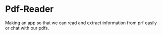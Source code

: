 # Pdf-Reader
Making an app so that we can read and extract information from prf easily or chat with our pdfs.
